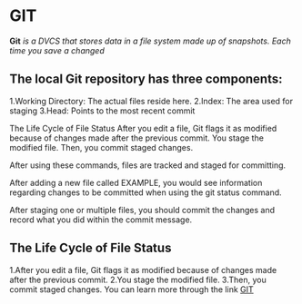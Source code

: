 # GIT
**Git** *is a DVCS that stores data in a file system made up of snapshots. Each time you save a changed* 

 ## The local Git repository has three components:

1.Working Directory: The actual files reside here.
2.Index: The area used for staging
3.Head: Points to the most recent commit

The Life Cycle of File Status
After you edit a file, Git flags it as modified because of changes made after the previous commit.
You stage the modified file.
Then, you commit staged changes.

After using these commands, files are tracked and staged for committing.

After adding a new file called EXAMPLE, you would see information regarding changes to be committed when using the git status command.

After staging one or multiple files, you should commit the changes and record what you did within the commit message.

## The Life Cycle of File Status
1.After you edit a file, Git flags it as modified because of changes made after the previous commit.
2.You stage the modified file.
3.Then, you commit staged changes.
You can learn more through the link
[GIT](https://blog.udemy.com/git-tutorial-a-comprehensive-guide/#11)
